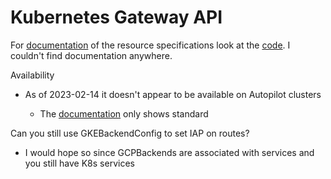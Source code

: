 # Kubernetes Gateway API

For [documentation](https://github.com/kubernetes-sigs/gateway-api/blob/main/apis/v1beta1/gateway_types.go) of the resource specifications
look at the [code](https://github.com/kubernetes-sigs/gateway-api/blob/main/apis/v1beta1/gateway_types.go). I couldn't find documentation anywhere.

Availability

* As of 2023-02-14 it doesn't appear to be available on Autopilot clusters

  * The [documentation](https://cloud.google.com/kubernetes-engine/docs/concepts/gateway-api#gateway_1) only shows standard


Can you still use GKEBackendConfig to set IAP on routes?

* I would hope so since GCPBackends are associated with services and
  you still have K8s services